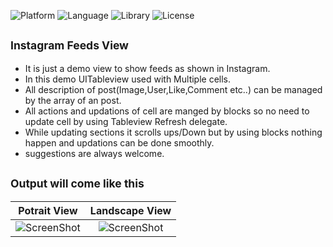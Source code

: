 ![Platform](http://img.shields.io/badge/platform-ios-blue.svg?style=flat)
![Language](https://img.shields.io/badge/Language-Objective----C-yellowgreen.svg)
![Library](https://img.shields.io/badge/Library-%20Innovative-orange.svg)
![License](https://img.shields.io/badge/Lisence-Apache%202.0-brightgreen.svg)

<sub>Instagram Feeds View</sub>
-
* It is just a demo view to show feeds as shown in Instagram.
* In this demo UITableview used with Multiple cells.
* All description of post(Image,User,Like,Comment etc..) can be managed by the array of an post.
* All actions and updations of cell are manged by blocks so no need to update cell by using Tableview Refresh delegate.
* While updating sections it scrolls ups/Down but by using blocks nothing happen and updations can be done smoothly.
* suggestions are always welcome.

<sub>Output will come like this</sub>
-
| Potrait View    | Landscape View|
| ------------- |:-------------:|
| ![ScreenShot](https://github.com/sagarshirbhate/Instagram-Feed-View/blob/master/1.gif)|![ScreenShot](https://github.com/sagarshirbhate/Instagram-Feed-View/blob/master/2.gif)|

